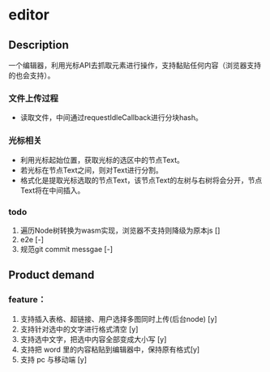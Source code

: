 # editor

## Description
一个编辑器，利用光标API去抓取元素进行操作，支持黏贴任何内容（浏览器支持的也会支持）。

### 文件上传过程 
* 读取文件，中间通过requestIdleCallback进行分块hash。

### 光标相关 
* 利用光标起始位置，获取光标的选区中的节点Text。
* 若光标在节点Text之间，则对Text进行分割。
* 格式化是提取光标选取的节点Text，该节点Text的左树与右树将会分开，节点Text将在中间插入。

### todo
1. 遍历Node树转换为wasm实现，浏览器不支持则降级为原本js []
2. e2e [-]
3. 规范git commit messgae [-]

## Product demand
### feature：
1. 支持插入表格、超链接、用户选择多图同时上传(后台node) [y]
2. 支持针对选中的文字进行格式清空 [y]
3. 支持选中文字，把选中内容全部变成大小写 [y]
4. 支持把 word 里的内容粘贴到编辑器中，保持原有格式[y]
5. 支持 pc 与移动端 [y]